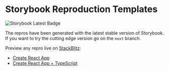 <!-- THIS IS A GENERATED FILE. If you need to update this, go to the storybook monorepo instead: https://github.com/storybookjs/storybook -->
# Storybook Reproduction Templates

![Storybook Latest Badge](https://img.shields.io/npm/v/@storybook/react/latest)

The repros have been generated with the latest stable version of Storybook.
If you want to try the cutting edge version go on the `next` branch.

Preview any repro live on [StackBlitz](http://stackblitz.com/):

- [Create React App](https://stackblitz.com/github/storybookjs/repro-templates-temp/tree/main/cra/default-js/after-storybook?preset=node)
- [Create React App + TypeScript](https://stackblitz.com/github/storybookjs/repro-templates-temp/tree/main/cra/default-ts/after-storybook?preset=node)
